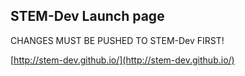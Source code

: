 ## STEM-Dev Launch page

CHANGES MUST BE PUSHED TO STEM-Dev FIRST!

[http://stem-dev.github.io/](http://stem-dev.github.io/)

